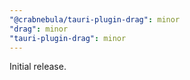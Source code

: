 ```yaml
---
"@crabnebula/tauri-plugin-drag": minor
"drag": minor
"tauri-plugin-drag": minor
---
```


Initial release.
